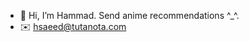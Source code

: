 - 👋 Hi, I’m Hammad. Send anime recommendations ^_^.
- ✉️ hsaeed@tutanota.com
<!---
Hammadus/Hammadus is a ✨ special ✨ repository because its `README.md` (this file) appears on your GitHub profile.
You can click the Preview link to take a look at your changes.
--->
